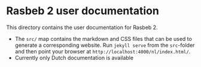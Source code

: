 # Rasbeb 2 user documentation

This directory contains the user documentation for Rasbeb 2. 

* The `src/` map contains the markdown and CSS files that can be used to generate a corresponding
  website. Run `jekyll serve` from the `src`-folder and then point
  your browser at `http://localhost:4000/nl/index.html/`.
* Currently only Dutch documentation is available


